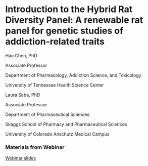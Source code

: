 # **Introduction to the Hybrid Rat Diversity Panel: A renewable rat panel for genetic studies of addiction-related traits** 

Hao Chen, PhD

Associate Professor

Department of Pharmacology, Addiction Science, and Toxicology

University of Tennessee Health Science Center



Laura Saba, PhD

Associate Professor

Department of Pharmaceutical Sciences

Skaggs School of Pharmacy and Pharmaceutical Sciences

University of Colorado Anschutz Medical Campus



### Materials from Webinar

[Webinar slides](HRDP_webinar.pdf)


